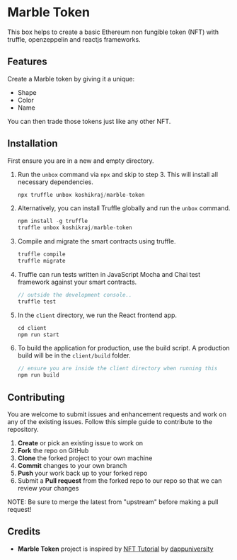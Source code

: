 # Marble Token
This box helps to create a basic Ethereum non fungible token (NFT) with truffle, openzeppelin and reactjs frameworks.

## Features

Create a Marble token by giving it a unique:
* Shape
* Color
* Name

You can then trade those tokens just like any other NFT.

## Installation

First ensure you are in a new and empty directory.

1. Run the `unbox` command via `npx` and skip to step 3. This will install all necessary dependencies.
   ```js
   npx truffle unbox koshikraj/marble-token
   ```

2. Alternatively, you can install Truffle globally and run the `unbox` command.
    ```javascript
    npm install -g truffle
    truffle unbox koshikraj/marble-token
    ```

3. Compile and migrate the smart contracts using truffle.
    ```javascript
    truffle compile
    truffle migrate
    ```

4. Truffle can run tests written in JavaScript Mocha and Chai test framework against your smart contracts.
    ```javascript
    // outside the development console..
    truffle test
    ```

5. In the `client` directory, we run the React frontend app.
    ```javascript
    cd client
    npm run start
    ```

6. To build the application for production, use the build script. A production build will be in the `client/build` folder.
    ```javascript
    // ensure you are inside the client directory when running this
    npm run build
    ```
    
## Contributing

You are welcome to submit issues and enhancement requests and work on any of the existing issues. Follow this simple guide to contribute to the repository.

 1. **Create** or pick an existing issue to work on
 2. **Fork** the repo on GitHub
 3. **Clone** the forked project to your own machine
 4. **Commit** changes to your own branch
 5. **Push** your work back up to your forked repo
 6. Submit a **Pull request** from the forked repo to our repo so that we can review your changes

NOTE: Be sure to merge the latest from "upstream" before making a pull request!

## Credits

 * **Marble Token** project is inspired by [NFT Tutorial](https://github.com/dappuniversity/nft) by [dappuniversity](https://github.com/dappuniversity)

